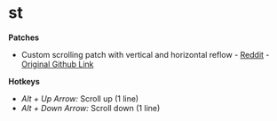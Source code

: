 # st
**Patches**
* Custom scrolling patch with vertical and horizontal reflow - [Reddit](https://www.reddit.com/r/unixporn/comments/qtzdnw/st_patch_for_vertical_and_horizontal_reflow_with/) - [Original Github Link](https://github.com/BeyondMagic/flarity/blob/master/.patches/columns-rows-reflow-st-unpatched-new.patch)

**Hotkeys**
* *Alt + Up Arrow:* Scroll up (1 line)
* *Alt + Down Arrow:* Scroll down (1 line)
